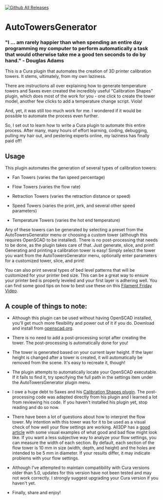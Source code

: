 [![Github All Releases](https://img.shields.io/github/downloads/kartchnb/AutoTowersGenerator/total.svg)]()
# AutoTowersGenerator

### "I ... am rarely happier than when spending an entire day programming my computer to perform automatically a task that would otherwise take me a good ten seconds to do by hand." - Douglas Adams

This is a Cura plugin that automates the creation of 3D printer calibration towers.  It stems, ultimately, from my own laziness.

There are instructions all over explaining how to generate temperature towers and 5axes even created the incredibly useful "Calibration Shapes" plugin, which does most of the work for you - one click to create the tower model, another few clicks to add a temperature change script.  Viola!

And, yet, it was still too much work for me.  I wondered if it would be possible to automate the process even further.

So, I set out to learn how to write a Cura plugin to automate this entire process.  After many, many hours of effort learning, coding, debugging, pulling my hair out, and pestering experts online, my laziness has finally paid off!

## Usage
This plugin automates the generation of several types of calibration towers:
  
  - Fan Towers (varies the fan speed percentage)

  - Flow Towers (varies the flow rate)

  - Retraction Towers (varies the retraction distance or speed)

  - Speed Towers (varies the print, jerk, and several other speed parameters)

  - Temperature Towers (varies the hot end temperature)

Any of these towers can be generated by selecting a preset from the AutoTowersGenerator menu or choosing a custom tower (although this requires OpenSCAD to be installed).  There is no post-processing that needs to be done, as the plugin takes care of that.  Just generate, slice, and print!
Generating and printing a calibration tower is easy!  Simply select the tower you want from the AutoTowersGenerator menu, optionally enter parameters for a customized tower, slice, and print!

You can also print several types of bed level patterns that will be customized for your printer bed size. This can be a great way to ensure your printer bed is properly leveled and your first layer is adhering well.  You can find some good tips on how to best use these on this [Filament Friday Video](https://www.youtube.com/watch?v=_EfWVUJjBdA&ab_channel=CHEP).

## A couple of things to note:

 - Although this plugin can be used without having OpenSCAD installed, you'll get much more flexibility and power out of it if you do.  Download and install from [openscad.org](https://openscad.org/).

- There is no need to add a post-processing script after creating the tower.  The post-processing is automatically done for you!  

- The tower is generated based on your current layer height.  If the layer height is changed after a tower is created, it will automatically be removed from the scene.  It's easy to recreate it, though!

- The plugin attempts to automatically locate your OpenSCAD executable. If it fails to find it, try specifying the full path in the settings item under the AutoTowersGenerator plugin menu. 

- I owe a huge debt to 5axes and his [Calibration Shapes plugin](https://marketplace.ultimaker.com/app/cura/plugins/5axes/CalibrationShapes).  The post-processing code was adapted directly from his plugin and I learned a lot from reviewing his code.  If you haven't installed his plugin yet, stop reading and do so now.

- There have been a lot of questions about how to interpret the flow tower. My intention with this tower was for it to be used as a visual check of how well your flow settings are working. All3DP has a [good article](https://all3dp.com/2/extrusion-multiplier-cura-ways-to-improve-your-prints/) with some visual examples of what good and bad flow might look like. If you want a less subjective way to analyze your flow settings, you can measure the width of each section. By default, each section of the flow tower is 10 mm in size (width, depth, and height) and the holes are intended to be 5 mm in diameter. If your results differ, it may indicate problems with your flow settings.

- Although I've attempted to maintain compatibility with Cura versions older than 5.0, updates for this version have not been tested and may not work correctly. I strongly suggest upgrading your Cura version if you haven't yet.

- Finally, share and enjoy!
